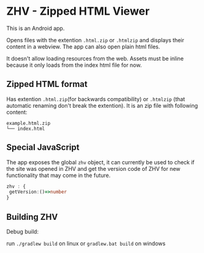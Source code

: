 # ZHV - Zipped HTML Viewer
This is an Android app.

Opens files with the extention `.html.zip` or `.htmlzip` and displays their content in a webview.
The app can also open plain html files. 

It doesn't allow loading resources from the web. Assets must be inline because it only loads from the index html file for now.

## Zipped HTML format

Has extention `.html.zip`(for backwards compatibility) or `.htmlzip` (that automatic renaming don't break the extention).
It is an zip file with following content:
```
example.html.zip
└── index.html
```

## Special JavaScript

The app exposes the global `zhv` object, it can currently be used to check if the site was opened in ZHV and get the version code of ZHV for new functionality that may come in the future.

```ts
zhv : {
 getVersion:()=>number
}
```

## Building ZHV
Debug build:

run `./gradlew build` on linux or `gradlew.bat build` on windows